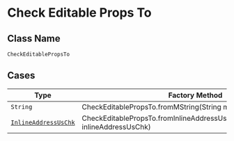 
# Check Editable Props To

## Class Name

`CheckEditablePropsTo`

## Cases

| Type | Factory Method |
|  --- | --- |
| `String` | CheckEditablePropsTo.fromMString(String mString) |
| [`InlineAddressUsChk`](../../../doc/models/containers/inline-address-us-chk.md) | CheckEditablePropsTo.fromInlineAddressUsChk(InlineAddressUsChk inlineAddressUsChk) |

